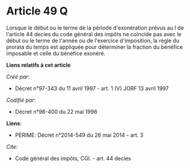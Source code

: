 # Article 49 Q

Lorsque le début ou le terme de la période d'exonération prévus au I de l'article 44 decies du code général des impôts ne
coïncide pas avec le début ou le terme de l'année ou de l'exercice d'imposition, la règle du prorata du temps est appliquée
pour déterminer la fraction du bénéfice imposable et celle du bénéfice exonéré.

**Liens relatifs à cet article**

_Créé par_:

  - Décret n°97-343 du 11 avril 1997 - art. 1 (V) JORF 13 avril 1997

_Codifié par_:

  - Décret n°98-400 du 22 mai 1998

**Liens**:

  - PERIME: Décret n°2014-549 du 26 mai 2014 - art. 3

_Cite_:

  - Code général des impôts, CGI. - art. 44 decies
